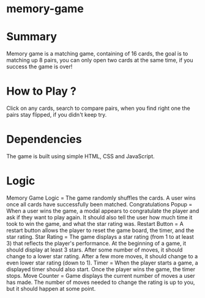 # memory-game
# Summary
Memory game is a matching game, containing of 16 cards, the goal is to matching up 8 pairs, you can only open two cards at the same time, if you success the game is over!

# How to Play ?
Click on any cards, search to compare pairs, when you find right one the pairs stay flipped, if you didn't keep try.

# Dependencies
The game is built using simple HTML, CSS and JavaScript.

# Logic
Memory Game Logic = The game randomly shuffles the cards.
A user wins once all cards have successfully been matched.
Congratulations Popup = When a user wins the game,
a modal appears to congratulate the player and ask if they want to play again.
It should also tell the user how much time it took to win the game, and what the star rating was.
Restart Button = A restart button allows the player to reset the game board, the timer, and the star rating.
Star Rating = The game displays a star rating (from 1 to at least 3) that reflects the player's performance.
At the beginning of a game, it should display at least 3 stars.
After some number of moves, it should change to a lower star rating.
After a few more moves, it should change to a even lower star rating (down to 1).
Timer = When the player starts a game, a displayed timer should also start.
Once the player wins the game, the timer stops.
Move Counter = Game displays the current number of moves a user has made.
The number of moves needed to change the rating is up to you, but it should happen at some point.
